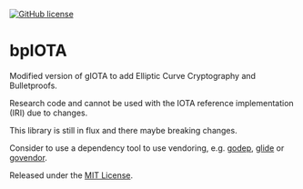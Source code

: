 [![GitHub license](https://img.shields.io/badge/license-MIT-blue.svg)](https://raw.githubusercontent.com/iotaledger/iota.lib.go/master/LICENSE)


bpIOTA
=====

Modified version of gIOTA to add Elliptic Curve Cryptography and Bulletproofs.

Research code and cannot be used with the IOTA reference implementation (IRI) due to changes.

This library is still in flux and there maybe breaking changes.

Consider to use a dependency tool to use vendoring,
e.g. [godep](https://github.com/tools/godep), [glide](https://github.com/Masterminds/glide) or [govendor](https://github.com/kardianos/govendor).


Released under the [MIT License](LICENSE).

